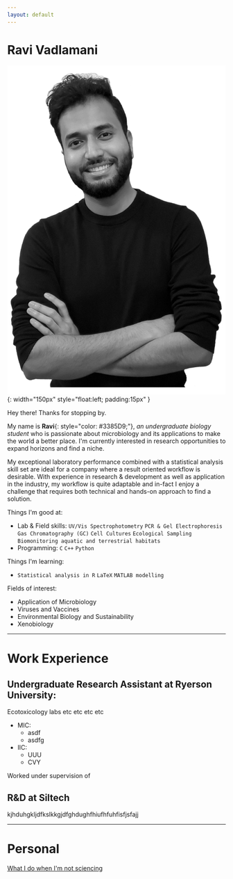 ```yaml
---
layout: default
---
```


# Ravi Vadlamani
![Portrait](images/profile.png){: width="150px" style="float:left; padding:15px" }

Hey there! Thanks for stopping by.
  
My name is **Ravi**{: style="color: #3385D9;"}, _an undergraduate biology student_ who is passionate about microbiology and its applications to make the world a better place. I'm currently interested in research opportunities to expand horizons and find a niche.
  
My exceptional laboratory performance combined with a statistical analysis skill set are ideal for a company where a result oriented workflow is desirable. With experience in research & development as well as application in the industry, my workflow is quite adaptable and in-fact I enjoy a challenge that requires both technical and hands-on approach to find a solution.

Things I'm good at:
  -  Lab & Field skills: `UV/Vis Spectrophotometry` `PCR & Gel Electrophoresis` `Gas Chromatography (GC)`  `Cell Cultures` `Ecological Sampling` `Biomonitoring aquatic and terrestrial habitats`
  -  Programming: `C` `C++` `Python`
  
  Things I'm learning:
  - `Statistical analysis in R` `LaTeX` `MATLAB modelling`
  
  Fields of interest: 
  -  Application of Microbiology
  -  Viruses and Vaccines
  -  Environmental Biology and Sustainability
  -  Xenobiology
  
***

# Work Experience

## Undergraduate Research Assistant at Ryerson University:
Ecotoxicology labs etc etc etc etc
    
- MIC:
    - asdf
    - asdfg
- IIC:
    - UUU
    - CVY

Worked under supervision of

## R&D at Siltech
kjhduhgkljdfkslkkgjdfghdughfhiufhfuhfisfjsfajj

***

# Personal
[What I do when I'm not sciencing](./another-page.html)